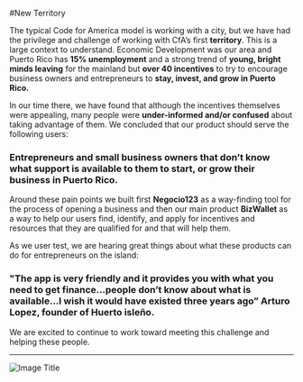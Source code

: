 #New Territory

The typical Code for America model is working with a city, but we have had the privilege and challenge of working with CfA’s first **territory**. This is a large context to understand. Economic Development was our area and Puerto Rico has **15% unemployment** and a strong trend of **young, bright minds leaving** for the mainland but **over 40 incentives** to try to encourage business owners and entrepreneurs to **stay, invest, and grow in Puerto Rico.**

In our time there, we have found that although the incentives themselves were appealing, many people were **under-informed and/or confused** about taking advantage of them. We concluded that our product should serve the following users:
### Entrepreneurs and small business owners that don’t know what support is available to them to start, or grow their business in Puerto Rico.


Around these pain points we built first **Negocio123** as a way-finding tool for the process of opening a business and then our main product **BizWallet** as a way to help our users find, identify, and apply for incentives and resources that they are qualified for and that will help them.


As we user test, we are hearing great things about what these products can do for entrepreneurs on the island:

### "The app is very friendly and it provides you with what you need to get finance…people don’t know about what is available…I wish it would have existed three years ago” Arturo Lopez, founder of Huerto isleño.

We are excited to continue to work toward meeting this challenge and helping these people.

---

![Image Title](http://cl.ly/image/2r1A3l0k0710/unnamed.png)

